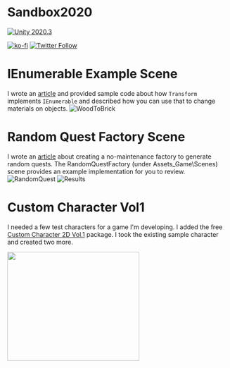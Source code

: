 # Sandbox2020
[![Unity 2020.3](https://img.shields.io/badge/unity-2020.3.10f1-blue.svg)](https://unity3d.com/get-unity/download)

[![ko-fi](https://ko-fi.com/img/githubbutton_sm.svg)](https://ko-fi.com/N4N812NL2) [![Twitter Follow](https://img.shields.io/twitter/follow/weirdbearddev?style=social)](https://twitter.com/intent/user?screen_name=weirdbearddev) 

# IEnumerable Example Scene
I wrote an [article](http://weirdbearddev.com/2020/10/19/unitys-transform-implements-ienumerable/) and provided sample code about how `Transform` implements `IEnumerable` and described how you can use that to change materials on objects.
![WoodToBrick](https://dl.dropbox.com/s/tvbjxi210sovmg9/WoodToBrickWall.gif?dl=0)

# Random Quest Factory Scene
I wrote an [article](http://weirdbearddev.com/2020/12/05/building-a-random-quest-generator/) about creating a no-maintenance factory to generate random quests.  The RandomQuestFactory (under Assets\_Game\Scenes) scene provides an example implementation for you to review.
![RandomQuest](https://dl.dropbox.com/s/0uhrjh08w6f1kxu/RandomQuestFactory-Main.png?dl=0)
![Results](https://dl.dropbox.com/s/hi2vfj759gwpai0/RandomQuestFactory-Result.png?dl=0)

# Custom Character Vol1
I needed a few test characters for a game I'm developing.  I added the free [Custom Character 2D Vol.1](https://assetstore.unity.com/packages/2d/characters/custom-character-2d-vol-1-65144) package.  I took the existing sample character and created two more.  

<img src="https://dl.dropbox.com/s/d1zmiz6m8xj3snp/TestCharacters.png?dl=0" width="300" height="247" />
